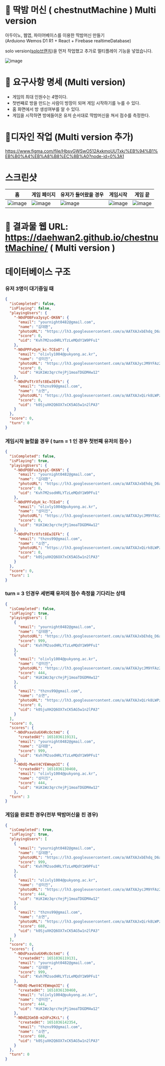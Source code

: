 # 🥊 딱밤 머신 ( chestnutMachine ) Multi version

아두이노, 웹앱, 파이어베이스를 이용한 딱밤머신 만들기<br/>
(Arduiono Wemos D1 R1 + React + Firebase realtimeDatabase)

solo version([solo브랜치](https://github.com/daehwan2/chestnutMachine/tree/solo))을 먼저 작업했고 추가로
멀티플레이 기능을 넣었습니다.

![image](./document-image/test.gif)

# 📃 요구사항 명세 (Multi version)

- 게임의 최대 인원수는 4명이다.
- 첫번째로 방을 만드는 사람이 방장이 되며 게임 시작하기를 누를 수 있다.
- 홈 화면에서 방 생성여부를 알 수 있다.
- 게임을 시작하면 방에들어온 유저 순서대로 딱밤머신을 쳐서 점수를 측정한다.

# 🎨디자인 작업 (Multi version 추가)

https://www.figma.com/file/HbsvGWSwO512AxkmoUUTxk/%EB%94%B1%EB%B0%A4%EB%A8%B8%EC%8B%A0?node-id=0%3A1

# 스크린샷

| 홈                                                                                                              | 게임 페이지                                                                                                     | 유저가 들어왔을 경우                                                                                            | 게임시작                                                                                                        | 게임 끝                                                                                                         |
| --------------------------------------------------------------------------------------------------------------- | --------------------------------------------------------------------------------------------------------------- | --------------------------------------------------------------------------------------------------------------- | --------------------------------------------------------------------------------------------------------------- | --------------------------------------------------------------------------------------------------------------- |
| ![image](https://user-images.githubusercontent.com/53414542/165442822-8fe198d4-0403-453c-bc6a-d889350c171d.png) | ![image](https://user-images.githubusercontent.com/53414542/165443011-63f032f1-c16e-4a42-b870-8c24c250a5cb.png) | ![image](https://user-images.githubusercontent.com/53414542/165443462-f92bac79-9917-440e-8cd1-33274c7f5ec7.png) | ![image](https://user-images.githubusercontent.com/53414542/165443515-aff69ef0-7c37-4f2b-ac23-da2b5fd59376.png) | ![image](https://user-images.githubusercontent.com/53414542/165443684-8d988c6e-0a05-4fc6-8c61-6c8ec64e6153.png) |

# 👑 결과물 웹 URL: https://daehwan2.github.io/chestnutMachine/ ( Multi version )

# 데이터베이스 구조

### 유저 3명이 대기중일 때

```json
{
  "isCompleted": false,
  "isPlaying": false,
  "playingUsers": {
    "-N0dPOBFva3ysyC-OK6N": {
      "email": "yournight0482@gmail.com",
      "name": "김대환",
      "photoURL": "https://lh3.googleusercontent.com/a/AATXAJxbEhdq_D6aZbEbMoXP74LGmoNWmdqz1fjPf1RY=s96-c",
      "score": 0,
      "uid": "Kvh7M2sodHRLYTzLeMQdY1W9PFu1"
    },
    "-N0dPPFvQyH_kc-TCEoO": {
      "email": "olivly1004@pukyong.ac.kr",
      "name": "성미진",
      "photoURL": "https://lh3.googleusercontent.com/a/AATXAJycJM9YFAz2JWKAUtUFFT55aNGdB5S2lLyMVsM=s96-c",
      "score": 0,
      "uid": "HiK1Wz3qrcYejPj1moaTDGDM4w12"
    },
    "-N0dPoTtrXfst8EwJEFk": {
      "email": "thzns99@gmail.com",
      "name": "소연",
      "photoURL": "https://lh3.googleusercontent.com/a/AATXAJxQirk8LWPzOZ2Z0qmvSp30PiX1WPtbFhsJnTcB=s96-c",
      "score": 0,
      "uid": "k0SjuXH2Q6OX7xCK5AG5w1n2lPA3"
    }
  },
  "score": 0,
  "turn": 0
}
```

### 게임시작 눌렀을 경우 ( turn = 1 인 경우 첫번째 유저의 점수 )

```json
{
  "isCompleted": false,
  "isPlaying": true,
  "playingUsers": {
    "-N0dPOBFva3ysyC-OK6N": {
      "email": "yournight0482@gmail.com",
      "name": "김대환",
      "photoURL": "https://lh3.googleusercontent.com/a/AATXAJxbEhdq_D6aZbEbMoXP74LGmoNWmdqz1fjPf1RY=s96-c",
      "score": 0,
      "uid": "Kvh7M2sodHRLYTzLeMQdY1W9PFu1"
    },
    "-N0dPPFvQyH_kc-TCEoO": {
      "email": "olivly1004@pukyong.ac.kr",
      "name": "성미진",
      "photoURL": "https://lh3.googleusercontent.com/a/AATXAJycJM9YFAz2JWKAUtUFFT55aNGdB5S2lLyMVsM=s96-c",
      "score": 0,
      "uid": "HiK1Wz3qrcYejPj1moaTDGDM4w12"
    },
    "-N0dPoTtrXfst8EwJEFk": {
      "email": "thzns99@gmail.com",
      "name": "소연",
      "photoURL": "https://lh3.googleusercontent.com/a/AATXAJxQirk8LWPzOZ2Z0qmvSp30PiX1WPtbFhsJnTcB=s96-c",
      "score": 0,
      "uid": "k0SjuXH2Q6OX7xCK5AG5w1n2lPA3"
    }
  },
  "score": 0,
  "turn": 1
}
```

### turn = 3 인경우 세번째 유저의 점수 측정을 기다리는 상태

```json
{
  "isCompleted": false,
  "isPlaying": true,
  "playingUsers": [
    {
      "email": "yournight0482@gmail.com",
      "name": "김대환",
      "photoURL": "https://lh3.googleusercontent.com/a/AATXAJxbEhdq_D6aZbEbMoXP74LGmoNWmdqz1fjPf1RY=s96-c",
      "score": 999,
      "uid": "Kvh7M2sodHRLYTzLeMQdY1W9PFu1"
    },
    {
      "email": "olivly1004@pukyong.ac.kr",
      "name": "성미진",
      "photoURL": "https://lh3.googleusercontent.com/a/AATXAJycJM9YFAz2JWKAUtUFFT55aNGdB5S2lLyMVsM=s96-c",
      "score": 444,
      "uid": "HiK1Wz3qrcYejPj1moaTDGDM4w12"
    },
    {
      "email": "thzns99@gmail.com",
      "name": "소연",
      "photoURL": "https://lh3.googleusercontent.com/a/AATXAJxQirk8LWPzOZ2Z0qmvSp30PiX1WPtbFhsJnTcB=s96-c",
      "score": 0,
      "uid": "k0SjuXH2Q6OX7xCK5AG5w1n2lPA3"
    }
  ],
  "score": 0,
  "scores": {
    "-N0dPxavUu6XHRcOctmU": {
      "createdAt": 1651036119131,
      "email": "yournight0482@gmail.com",
      "name": "김대환",
      "score": 999,
      "uid": "Kvh7M2sodHRLYTzLeMQdY1W9PFu1"
    },
    "-N0dQ-MweV4CYEWmqm3I": {
      "createdAt": 1651036130460,
      "email": "olivly1004@pukyong.ac.kr",
      "name": "성미진",
      "score": 444,
      "uid": "HiK1Wz3qrcYejPj1moaTDGDM4w12"
    },
  "turn": 3
}
```

### 게임을 완료한 경우(전부 딱밤머신을 친 경우)

```json
{
  "isCompleted": true,
  "isPlaying": true,
  "playingUsers": [
    {
      "email": "yournight0482@gmail.com",
      "name": "김대환",
      "photoURL": "https://lh3.googleusercontent.com/a/AATXAJxbEhdq_D6aZbEbMoXP74LGmoNWmdqz1fjPf1RY=s96-c",
      "score": 999,
      "uid": "Kvh7M2sodHRLYTzLeMQdY1W9PFu1"
    },
    {
      "email": "olivly1004@pukyong.ac.kr",
      "name": "성미진",
      "photoURL": "https://lh3.googleusercontent.com/a/AATXAJycJM9YFAz2JWKAUtUFFT55aNGdB5S2lLyMVsM=s96-c",
      "score": 444,
      "uid": "HiK1Wz3qrcYejPj1moaTDGDM4w12"
    },
    {
      "email": "thzns99@gmail.com",
      "name": "소연",
      "photoURL": "https://lh3.googleusercontent.com/a/AATXAJxQirk8LWPzOZ2Z0qmvSp30PiX1WPtbFhsJnTcB=s96-c",
      "score": 688,
      "uid": "k0SjuXH2Q6OX7xCK5AG5w1n2lPA3"
    }
  ],
  "score": 0,
  "scores": {
    "-N0dPxavUu6XHRcOctmU": {
      "createdAt": 1651036119131,
      "email": "yournight0482@gmail.com",
      "name": "김대환",
      "score": 999,
      "uid": "Kvh7M2sodHRLYTzLeMQdY1W9PFu1"
    },
    "-N0dQ-MweV4CYEWmqm3I": {
      "createdAt": 1651036130460,
      "email": "olivly1004@pukyong.ac.kr",
      "name": "성미진",
      "score": 444,
      "uid": "HiK1Wz3qrcYejPj1moaTDGDM4w12"
    },
    "-N0dQ2Gm5B-m2dFx2KcL": {
      "createdAt": 1651036142354,
      "email": "thzns99@gmail.com",
      "name": "소연",
      "score": 688,
      "uid": "k0SjuXH2Q6OX7xCK5AG5w1n2lPA3"
    }
  },
  "turn": 0
}
```

